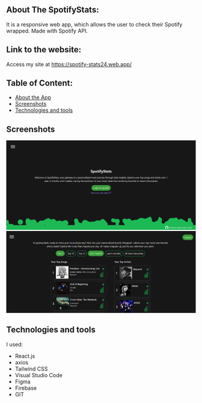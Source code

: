 ## About The SpotifyStats:
It is a responsive web app, which allows the user to check their Spotify wrapped. Made with Spotify API.
## Link to the website:
Access my site at https://spotify-stats24.web.app/
## Table of Content:
<ul>
  <li>
    <a href="#about-the-SpotifyStats">About the App</a>
  </li>
  <li>
    <a href="#screenshots">Screenshots</a>
  </li>
  <li>
    <a href="#technologies">Technologies and tools</a>
  </li>
</ul>

## Screenshots

<img src="/src/images/screenshots/screen1.png">
<img src="/src/images/screenshots/screen2.png">

## Technologies and tools
I used:
  <ul>
    <li>React.js</li>
    <li>axios</li>
    <li>Tailwind CSS</li>
    <li>Visual Studio Code</li>
    <li>Figma</li>
    <li>Firebase</li>
    <li>GIT</li>
  </ul>